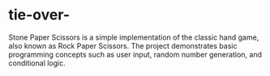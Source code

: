# tie-over-
Stone Paper Scissors is a simple implementation of the classic hand game, also known as Rock Paper Scissors. The project demonstrates basic programming concepts such as user input, random number generation, and conditional logic. 
